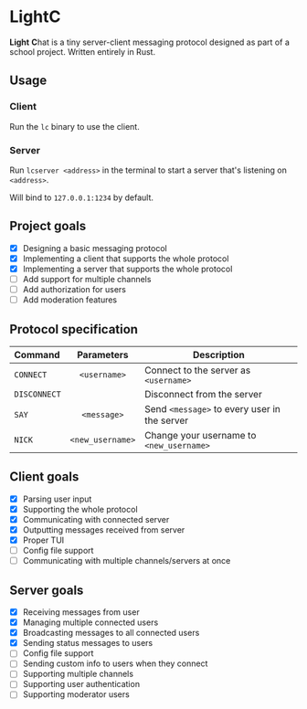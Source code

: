 # LightC

**Light** **C**hat is a tiny server-client messaging protocol designed as part of a school project. Written entirely in Rust.

## Usage

### Client
Run the `lc` binary to use the client.

### Server
Run `lcserver <address>` in the terminal to start a server that's listening on `<address>`.

Will bind to `127.0.0.1:1234` by default.

## Project goals

- [X] Designing a basic messaging protocol 
- [X] Implementing a client that supports the whole protocol 
- [X] Implementing a server that supports the whole protocol 
- [ ] Add support for multiple channels                      
- [ ] Add authorization for users                            
- [ ] Add moderation features                                

## Protocol specification

| Command    | Parameters           | Description                                                     |
| :---       | :---:                | ---                                                             |
|`CONNECT`   |`<username>`          | Connect to the server as `<username>`                           |
|`DISCONNECT`|                      | Disconnect from the server                                      |
|`SAY`       |`<message>`           | Send `<message>` to every user in the server                    |
|`NICK`      |`<new_username>`      | Change your username to `<new_username>`                        |

## Client goals

- [X] Parsing user input                                  
- [X] Supporting the whole protocol                       
- [X] Communicating with connected server                 
- [X] Outputting messages received from server            
- [X] Proper TUI                                          
- [ ] Config file support                                 
- [ ] Communicating with multiple channels/servers at once

## Server goals
- [X] Receiving messages from user
- [X] Managing multiple connected users
- [X] Broadcasting messages to all connected users
- [X] Sending status messages to users
- [ ] Config file support
- [ ] Sending custom info to users when they connect
- [ ] Supporting multiple channels
- [ ] Supporting user authentication
- [ ] Supporting moderator users
